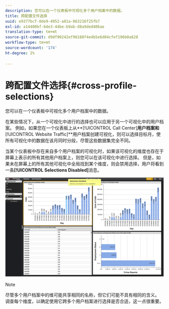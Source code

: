 ```yaml
---
description: 您可以在一个仪表板中可视化多个用户档案中的数据。
title: 跨配置文件选择
uuid: e9377bcf-8de9-4952-a81a-863216f25fb7
exl-id: a14400bf-64e3-44be-b9ab-d8a9ded406ae
translation-type: tm+mt
source-git-commit: d9df90242ef96188f4e4b5e6d04cfef196b0a628
workflow-type: tm+mt
source-wordcount: '174'
ht-degree: 2%

---
```


# 跨配置文件选择{#cross-profile-selections}

您可以在一个仪表板中可视化多个用户档案中的数据。

在某些情况下，从一个可视化中进行的选择也可以应用于另一个可视化中的用户档案。 例如，如果您在一个仪表板上从**[!UICONTROL Call Center]**用户档案和&#x200B;**[!UICONTROL Website Traffic]**&#x200B;用户档案创建可视化，则可以选择目标月，使所有可视化中的数据在该月同时分段，尽管这些数据集完全不同。

当某个仪表板中存在来自多个用户档案的可视化时，如果该可视化的维度也存在于屏幕上表示的所有其他用户档案上，则您可以在该可视化中进行选择。 但是，如果未在屏幕上的所有其他可视化中全局找到某个维度，则会禁用选择，用户将看到一条&#x200B;**[!UICONTROL Selections Disabled]**&#x200B;消息。

![](assets/selection_disabled.png)

>[!NOTE]
>
>尽管多个用户档案中的维可能共享相同的名称，但它们可能不具有相同的含义。 调查每个维度，以确定使用它跨多个用户档案进行选择是否合适，这一点很重要。
